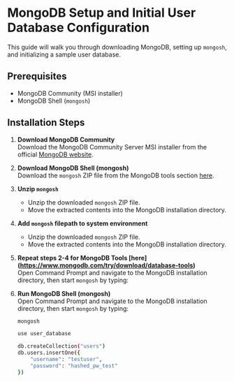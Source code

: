 # MongoDB Setup and Initial User Database Configuration

This guide will walk you through downloading MongoDB, setting up `mongosh`, and initializing a sample user database.

## Prerequisites

- MongoDB Community (MSI installer)
- MongoDB Shell (`mongosh`)

## Installation Steps

1. **Download MongoDB Community**  
   Download the MongoDB Community Server MSI installer from the official [MongoDB website](https://www.mongodb.com/try/download/community).

2. **Download MongoDB Shell (mongosh)**  
   Download the `mongosh` ZIP file from the MongoDB tools section [here](https://www.mongodb.com/try/download/shell).

3. **Unzip `mongosh`**  
   - Unzip the downloaded `mongosh` ZIP file.
   - Move the extracted contents into the MongoDB installation directory.
  
4. **Add `mongosh` filepath to system environment** 
   - Unzip the downloaded `mongosh` ZIP file.
   - Move the extracted contents into the MongoDB installation directory.
     
5. **Repeat steps 2-4 for MongoDB Tools [here] (https://www.mongodb.com/try/download/database-tools)**  
   Open Command Prompt and navigate to the MongoDB installation directory, then start `mongosh` by typing:

6. **Run MongoDB Shell (mongosh)**  
   Open Command Prompt and navigate to the MongoDB installation directory, then start `mongosh` by typing:
   ```bash
   mongosh
   
   use user_database
   
   db.createCollection("users")
   db.users.insertOne({
       "username": "testuser",
       "password": "hashed_pw_test"
   })

   
